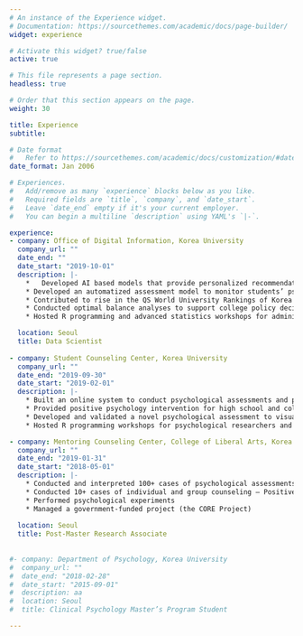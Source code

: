 ```yaml
---
# An instance of the Experience widget.
# Documentation: https://sourcethemes.com/academic/docs/page-builder/
widget: experience

# Activate this widget? true/false
active: true

# This file represents a page section.
headless: true

# Order that this section appears on the page.
weight: 30

title: Experience
subtitle:

# Date format
#   Refer to https://sourcethemes.com/academic/docs/customization/#date-format
date_format: Jan 2006

# Experiences.
#   Add/remove as many `experience` blocks below as you like.
#   Required fields are `title`, `company`, and `date_start`.
#   Leave `date_end` empty if it's your current employer.
#   You can begin a multiline `description` using YAML's `|-`.

experience:
- company: Office of Digital Information, Korea University
  company_url: ""
  date_end: ""
  date_start: "2019-10-01"
  description: |-
    *	Developed AI based models that provide personalized recommendations on course/major selection – the first case among universities in South Korea 
    * Developed an automatized assessment model to monitor students’ psychological adaptation
    * Contributed to rise in the QS World University Rankings of Korea University (83rd to 69th) by proposing a strategy based on analysis of reputation data
    * Conducted optimal balance analyses to support college policy decision-making – improving course enrollment policy, calculating the optimal admission ratio of foreign students
    * Hosted R programming and advanced statistics workshops for administrative officers

  location: Seoul
  title: Data Scientist
  
- company: Student Counseling Center, Korea University
  company_url: ""
  date_end: "2019-09-30"
  date_start: "2019-02-01"
  description: |-
    * Built an online system to conduct psychological assessments and provide personalized interpretations
    * Provided positive psychology intervention for high school and college students – created a dashboard application for teachers to visually inspect social networks of the classroom
    * Developed and validated a novel psychological assessment to visualize mental representation of self-image through the reverse correlation method
    * Hosted R programming workshops for psychological researchers and counselors

- company: Mentoring Counseling Center, College of Liberal Arts, Korea University
  company_url: ""
  date_end: "2019-01-31"
  date_start: "2018-05-01"
  description: |-
    * Conducted and interpreted 100+ cases of psychological assessments – they include MMPI, the Rorschach Inkblot Test, Defense Mechanism Interview, Career Aptitude Assessment. 
    * Conducted 10+ cases of individual and group counseling – Positive psychology-based program (Mental-Fitness Program)
    * Performed psychological experiments
    * Managed a government-funded project (the CORE Project)
  
  location: Seoul
  title: Post-Master Research Associate  
  
  
#- company: Department of Psychology, Korea University
#  company_url: ""
#  date_end: "2018-02-28"
#  date_start: "2015-09-01"
#  description: aa
#  location: Seoul
#  title: Clinical Psychology Master’s Program Student

---
```

